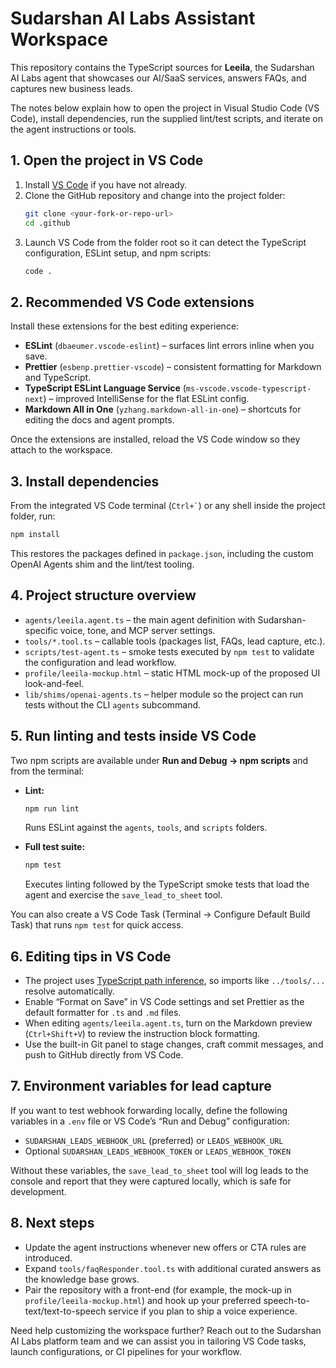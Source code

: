 # Sudarshan AI Labs Assistant Workspace

This repository contains the TypeScript sources for **Leeila**, the Sudarshan AI Labs agent that showcases our AI/SaaS services, answers FAQs, and captures new business leads.

The notes below explain how to open the project in Visual Studio Code (VS Code), install dependencies, run the supplied lint/test scripts, and iterate on the agent instructions or tools.

## 1. Open the project in VS Code

1. Install [VS Code](https://code.visualstudio.com/) if you have not already.
2. Clone the GitHub repository and change into the project folder:
   ```bash
   git clone <your-fork-or-repo-url>
   cd .github
   ```
3. Launch VS Code from the folder root so it can detect the TypeScript configuration, ESLint setup, and npm scripts:
   ```bash
   code .
   ```

## 2. Recommended VS Code extensions

Install these extensions for the best editing experience:

- **ESLint** (`dbaeumer.vscode-eslint`) – surfaces lint errors inline when you save.
- **Prettier** (`esbenp.prettier-vscode`) – consistent formatting for Markdown and TypeScript.
- **TypeScript ESLint Language Service** (`ms-vscode.vscode-typescript-next`) – improved IntelliSense for the flat ESLint config.
- **Markdown All in One** (`yzhang.markdown-all-in-one`) – shortcuts for editing the docs and agent prompts.

Once the extensions are installed, reload the VS Code window so they attach to the workspace.

## 3. Install dependencies

From the integrated VS Code terminal (`` Ctrl+` ``) or any shell inside the project folder, run:

```bash
npm install
```

This restores the packages defined in `package.json`, including the custom OpenAI Agents shim and the lint/test tooling.

## 4. Project structure overview

- `agents/leeila.agent.ts` – the main agent definition with Sudarshan-specific voice, tone, and MCP server settings.
- `tools/*.tool.ts` – callable tools (packages list, FAQs, lead capture, etc.).
- `scripts/test-agent.ts` – smoke tests executed by `npm test` to validate the configuration and lead workflow.
- `profile/leeila-mockup.html` – static HTML mock-up of the proposed UI look-and-feel.
- `lib/shims/openai-agents.ts` – helper module so the project can run tests without the CLI `agents` subcommand.

## 5. Run linting and tests inside VS Code

Two npm scripts are available under **Run and Debug → npm scripts** and from the terminal:

- **Lint:**
  ```bash
  npm run lint
  ```
  Runs ESLint against the `agents`, `tools`, and `scripts` folders.

- **Full test suite:**
  ```bash
  npm test
  ```
  Executes linting followed by the TypeScript smoke tests that load the agent and exercise the `save_lead_to_sheet` tool.

You can also create a VS Code Task (Terminal → Configure Default Build Task) that runs `npm test` for quick access.

## 6. Editing tips in VS Code

- The project uses [TypeScript path inference](tsconfig.json), so imports like `../tools/...` resolve automatically.
- Enable “Format on Save” in VS Code settings and set Prettier as the default formatter for `.ts` and `.md` files.
- When editing `agents/leeila.agent.ts`, turn on the Markdown preview (`Ctrl+Shift+V`) to review the instruction block formatting.
- Use the built-in Git panel to stage changes, craft commit messages, and push to GitHub directly from VS Code.

## 7. Environment variables for lead capture

If you want to test webhook forwarding locally, define the following variables in a `.env` file or VS Code’s “Run and Debug” configuration:

- `SUDARSHAN_LEADS_WEBHOOK_URL` (preferred) or `LEADS_WEBHOOK_URL`
- Optional `SUDARSHAN_LEADS_WEBHOOK_TOKEN` or `LEADS_WEBHOOK_TOKEN`

Without these variables, the `save_lead_to_sheet` tool will log leads to the console and report that they were captured locally, which is safe for development.

## 8. Next steps

- Update the agent instructions whenever new offers or CTA rules are introduced.
- Expand `tools/faqResponder.tool.ts` with additional curated answers as the knowledge base grows.
- Pair the repository with a front-end (for example, the mock-up in `profile/leeila-mockup.html`) and hook up your preferred speech-to-text/text-to-speech service if you plan to ship a voice experience.

Need help customizing the workspace further? Reach out to the Sudarshan AI Labs platform team and we can assist you in tailoring VS Code tasks, launch configurations, or CI pipelines for your workflow.
